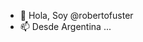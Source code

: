 - 👋 Hola, Soy @robertofuster
- 📫 Desde Argentina ...

<!---
robertofuster/robertofuster is a ✨ special ✨ repository because its `README.md` (this file) appears on your GitHub profile.
You can click the Preview link to take a look at your changes.
--->
